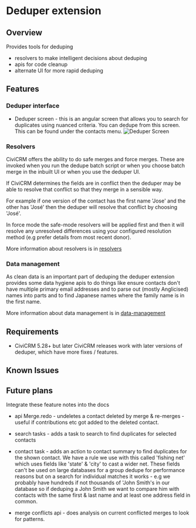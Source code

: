 # Deduper extension
## Overview

Provides tools for deduping
  - resolvers to make intelligent decisions about deduping
  - apis for code cleanup
  - alternate UI for more rapid deduping

## Features

### Deduper interface

- Deduper screen - this is an angular screen that allows you to search for duplicates using nuanced criteria. You can dedupe from this screen.
  This can be found under the contacts menu.
  ![Deduper Screen](images/Deduper.png?raw=true "Deduper screen")

### Resolvers

CiviCRM offers the ability to do safe merges and force merges. These
are invoked when you run the dedupe batch script or when you choose
batch merge in the inbuilt UI or when you use the deduper UI.

If CiviCRM determines the fields are in conflict then the deduper may
be able to resolve that conflict so that they merge in a sensible way.

For example if one version of the contact has the first name
'Jose' and the other has 'José' then the deduper will resolve that
conflict by choosing 'José'.

In force mode the safe-mode resolvers will be applied first and
then it will resolve any unresolved differences using your
configured resolution method (e.g prefer details from most recent donor).

More information about resolvers is in [resolvers](resolvers.md)

### Data management

As clean data is an important part of deduping the deduper extension
provides some data hygiene apis to do things like ensure
contacts don't have multiple primary email addresses and to
parse out (mostly Anglicised) names into parts and to find
Japanese names where the family name is in the first name.

More information about data management is in [data-management](data-management.md)

## Requirements

* CiviCRM 5.28+ but later CiviCRM releases work with later
versions of deduper, which have more fixes / features.

## Known Issues



## Future plans
Integrate these feature notes into the docs

- api Merge.redo - undeletes a contact deleted by merge & re-merges - useful if contributions etc got added to the deleted contact.

- search tasks - adds a task to search to find duplicates for selected contacts

- contact task - adds an action to contact summary to find duplicates for the shown contact. We have
  a rule we use with this called 'fishing net' which uses fields like 'state' & 'city' to cast a wider net.
  These fields can't be used on large databases for a group dedupe for performance reasons but on a search
  for individual matches it works - e.g we probably have hundreds if not thousands of 'John Smith's in our database so if deduping
  a John Smith we want to compare him with contacts with the same first & last name and at least one
  address field in common.

- merge conflicts api - does analysis on current conflicted merges to look for patterns.


